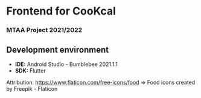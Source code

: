 # Frontend for CooKcal
### MTAA Project 2021/2022

## Development environment
- **IDE:** Android Studio - Bumblebee 2021.1.1
- **SDK:** Flutter

Attribution:
https://www.flaticon.com/free-icons/food => Food icons created by Freepik - Flaticon